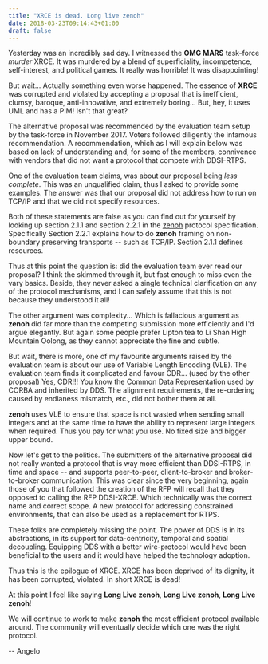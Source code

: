 ```yaml
---
title: "XRCE is dead. Long live zenoh"
date: 2018-03-23T09:14:43+01:00
draft: false
---
```


Yesterday was an incredibly sad day. I witnessed the **OMG MARS** task-force
*murder* XRCE. It was murdered by a blend of superficiality, incompetence,
self-interest, and political games. It really was horrible! It was
disappointing!

But wait... Actually something even worse happened. The essence of **XRCE**
was corrupted and violated by accepting a proposal that is inefficient, clumsy,
baroque, anti-innovative, and extremely boring... But, hey, it uses UML and has
a PIM! Isn't that great?

The alternative proposal was recommended by the evaluation team setup
by the task-force in November 2017. Voters followed diligently the infamous recommendation.
A recommendation, which as I will explain below was based on lack of understanding
and, for some of the members, connivence with vendors that did not want a protocol
that compete with DDSI-RTPS.

One of the evaluation team claims, was about our proposal being *less complete*.
This was an unqualified claim, thus I asked to provide some examples. The answer
was that our proposal did not address how to run on TCP/IP and that we did not
specify resources.

Both of these statements are false as you can find out for yourself by looking
up section 2.1.1 and section 2.2.1 in the [zenoh](http://zenoh.io/download/pdf/2018.04.23-zenoh.pdf)
protocol specification. Specifically Section 2.2.1 explains how to do **zenoh**
framing on non-boundary preserving transports -- such as TCP/IP. Section 2.1.1 defines
resources.

Thus at this point the question is: did the evaluation team ever read our
proposal? I think the skimmed through it, but fast enough to miss even the vary
basics. Beside, they never asked a single technical clarification on any of the
protocol mechanisms, and I can safely assume that this is not because they understood
it all!

The other argument was complexity... Which is fallacious argument as **zenoh**
did far more than the competing submission more efficiently and I'd argue elegantly.
But again some people prefer Lipton tea to Li Shan High Mountain Oolong, as they
cannot appreciate the fine and subtle.

But wait, there is more, one of my favourite arguments raised by the  evaluation
team is about our use of Variable Length Encoding (VLE). The evaluation team finds it complicated and favour
CDR... (used by the other proposal) Yes, CDR!!! You know the Common Data
Representation used by CORBA and inherited by DDS. The alignment requirements,
the re-ordering caused by endianess mismatch, etc., did not bother them at
all.

**zenoh** uses VLE to ensure that space is not wasted when sending small
integers and at the same time to have the ability to represent large integers when
required. Thus you pay for what you use. No fixed size and  bigger upper bound.

Now let's get to the politics. The submitters of the alternative proposal did
not really wanted a protocol that is way more efficient than DDSI-RTPS, in time
and space -- and supports peer-to-peer, client-to-broker and broker-to-broker
communication. This was clear since the very beginning, again those of you
that followed the creation of the RFP will recall that they opposed to calling
the RFP DDSI-XRCE. Which technically was the correct name and correct scope.
A new protocol for addressing constrained environments, that can also be used
as a replacement for RTPS.

These folks are completely missing the point. The power of DDS is in its abstractions, 
in its support for data-centricity, temporal and spatial decoupling.
Equipping DDS with a better wire-protocol would have been beneficial to the users
and it would have helped the technology adoption.

Thus this is the epilogue of XRCE. XRCE has been deprived of its dignity, it has
been corrupted, violated. In short XRCE is dead!

At this point I feel like saying  **Long Live zenoh**, **Long Live zenoh**,
**Long Live zenoh**!

We will continue to work to make **zenoh** the most efficient protocol available
around. The community  will eventually decide which one was the right protocol.


-- Angelo
